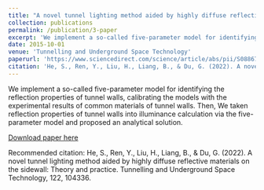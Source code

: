 ```yaml
---
title: "A novel tunnel lighting method aided by highly diffuse reflective materials on the sidewall: Theory and practice"
collection: publications
permalink: /publication/3-paper
excerpt: 'We implement a so-called five-parameter model for identifying the reflection properties of tunnel walls, calibrating the models with the experimental results of common materials of tunnel walls. Then, We taken reflection properties of tunnel walls into illuminance calculation via the five-parameter model and proposed an analytical solution. '
date: 2015-10-01
venue: 'Tunnelling and Underground Space Technology'
paperurl: 'https://www.sciencedirect.com/science/article/abs/pii/S0886779821005277'
citation: 'He, S., Ren, Y., Liu, H., Liang, B., & Du, G. (2022). A novel tunnel lighting method aided by highly diffuse reflective materials on the sidewall: Theory and practice. Tunnelling and Underground Space Technology, 122, 104336.'
---
```

We implement a so-called five-parameter model for identifying the reflection properties of tunnel walls, calibrating the models with the experimental results of common materials of tunnel walls. Then, We taken reflection properties of tunnel walls into illuminance calculation via the five-parameter model and proposed an analytical solution.


[Download paper here](https://www.sciencedirect.com/science/article/abs/pii/S0886779821005277)

Recommended citation: He, S., Ren, Y., Liu, H., Liang, B., & Du, G. (2022). A novel tunnel lighting method aided by highly diffuse reflective materials on the sidewall: Theory and practice. Tunnelling and Underground Space Technology, 122, 104336.